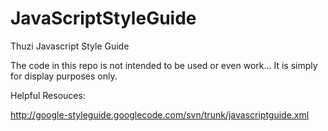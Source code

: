 JavaScriptStyleGuide
====================

Thuzi Javascript Style Guide

The code in this repo is not intended to be used or even work... It is simply for display purposes only.


Helpful Resouces:

http://google-styleguide.googlecode.com/svn/trunk/javascriptguide.xml